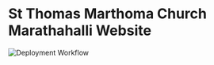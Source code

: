 # St Thomas Marthoma Church Marathahalli Website

![Deployment Workflow](https://github.com/StmtcMarathahalliYouth/church_official_website/actions/workflows/deployment.yml/badge.svg)
